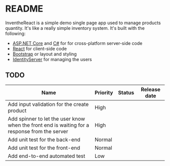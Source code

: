 # README

InventheReact is a simple demo single page app used to manage products quantity. It's like a really simple inventory system. It's built with the following:

- [ASP.NET Core](https://get.asp.net/) and [C#](https://msdn.microsoft.com/en-us/library/67ef8sbd.aspx) for for cross-platform server-side code
- [React](https://facebook.github.io/react/) for client-side code
- [Bootstrap](http://getbootstrap.com/) or layout and styling
- [IdentityServer](https://identityserver.io/) for managing the users

## TODO

| Name                     | Priority | Status | Release date |
| ------------------------ | -------- | -------- | -------- |
| Add input validation for the create product | High     |  | |
| Add spinner to let the user know when the front end is waiting for a response from the server | High     |  | |
| Add unit test for the back-end | Normal     |  | |
| Add unit test for the front-end | Normal     |  | |
| Add end-to-end automated test | Low     |  | |
